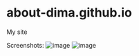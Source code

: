 # about-dima.github.io
My site

Screenshots:
![image](https://github.com/user-attachments/assets/ed0f3bb3-5c59-4944-8703-1c197a9d6a48) ![image](https://github.com/user-attachments/assets/75b335a1-e626-4dfb-b777-807f8a14d912)

